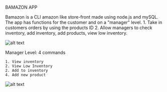 BAMAZON APP

Bamazon is a CLI amazon like store-front made using node.js and mySQL.  The app has functions for the customer and on a "manager" level.
    1.  Take in customers orders by using the products ID
    2.  Allow managers to check inventory, add inventory, add products, view low inventory.

![alt text](http://g.recordit.co/88TACCYKiX.gif)

Manager Level: 4 commands
    
    1. View inventory
    2. View Low Inventory
    2. Add to inventory
    4. Add new product

![alt text](http://g.recordit.co/SmUYzB0MPA.gif)  